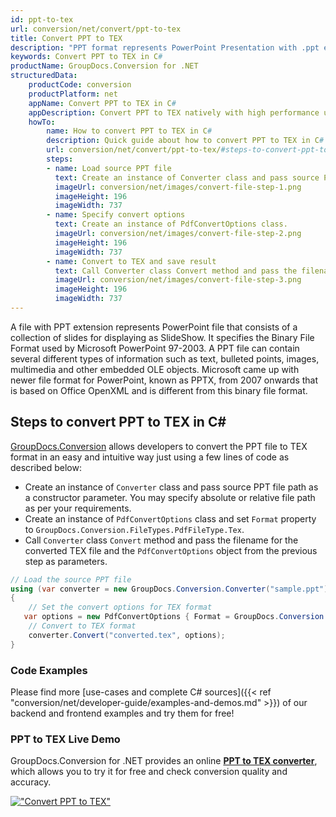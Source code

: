 ```yaml
---
id: ppt-to-tex
url: conversion/net/convert/ppt-to-tex
title: Convert PPT to TEX
description: "PPT format represents PowerPoint Presentation with .ppt extension. Learn how to convert PPT to TEX file programmatically in C# language using GroupDocs.Conversion for .NET library."
keywords: Convert PPT to TEX in C#
productName: GroupDocs.Conversion for .NET
structuredData:
    productCode: conversion
    productPlatform: net
    appName: Convert PPT to TEX in C#
    appDescription: Convert PPT to TEX natively with high performance using C# language and server side GroupDocs.Conversion for .NET APIs, without the use of any software like Microsoft or Open Office.
    howTo:
        name: How to convert PPT to TEX in C# 
        description: Quick guide about how to convert PPT to TEX in C# with high performance and accuracy.
        url: conversion/net/convert/ppt-to-tex/#steps-to-convert-ppt-to-tex-in-c
        steps:
        - name: Load source PPT file 
          text: Create an instance of Converter class and pass source PPT file path as a constructor parameter. You may specify absolute or relative file path as per your requirements. 
          imageUrl: conversion/net/images/convert-file-step-1.png
          imageHeight: 196
          imageWidth: 737
        - name: Specify convert options 
          text: Create an instance of PdfConvertOptions class.
          imageUrl: conversion/net/images/convert-file-step-2.png
          imageHeight: 196
          imageWidth: 737
        - name: Convert to TEX and save result 
          text: Call Converter class Convert method and pass the filename for the converted HTML file and the PdfConvertOptions object from the previous step as parameters.
          imageUrl: conversion/net/images/convert-file-step-3.png
          imageHeight: 196
          imageWidth: 737
---
```


A file with PPT extension represents PowerPoint file that consists of a collection of slides for displaying as SlideShow. It specifies the Binary File Format used by Microsoft PowerPoint 97-2003. A PPT file can contain several different types of information such as text, bulleted points, images, multimedia and other embedded OLE objects. Microsoft came up with newer file format for PowerPoint, known as PPTX, from 2007 onwards that is based on Office OpenXML and is different from this binary file format.

## Steps to convert PPT to TEX in C#

[GroupDocs.Conversion](https://products.groupdocs.com/conversion/net) allows developers to convert the PPT file to TEX format in an easy and intuitive way just using a few lines of code as described below:

* Create an instance of `Converter` class and pass source PPT file path as a constructor parameter. You may specify absolute or relative file path as per your requirements. 
* Create an instance of `PdfConvertOptions` class and set `Format` property to `GroupDocs.Conversion.FileTypes.PdfFileType.Tex`.
* Call `Converter` class `Convert` method and pass the filename for the converted TEX file and the `PdfConvertOptions` object from the previous step as parameters.

```csharp
// Load the source PPT file
using (var converter = new GroupDocs.Conversion.Converter("sample.ppt"))
{
    // Set the convert options for TEX format
   var options = new PdfConvertOptions { Format = GroupDocs.Conversion.FileTypes.PdfFileType.Tex };
    // Convert to TEX format
    converter.Convert("converted.tex", options);
}
```

### Code Examples

Please find more [use-cases and complete C# sources]({{< ref "conversion/net/developer-guide/examples-and-demos.md" >}}) of our backend and frontend examples and try them for free!

### PPT to TEX Live Demo

GroupDocs.Conversion for .NET provides an online [**PPT to TEX converter**](https://products.groupdocs.app/conversion/ppt-to-tex), which allows you to try it for free and check conversion quality and accuracy.

[!["Convert PPT to TEX"](conversion/net/images/convert-to-tex/convert-ppt-to-tex.png)](https://products.groupdocs.app/conversion/ppt-to-tex)